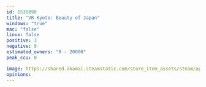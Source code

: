 ```yaml
---
id: 1535090
title: "VR Kyoto: Beauty of Japan"
windows: "true"
mac: "false"
linux: false
positive: 3
negative: 9
estimated_owners: "0 - 20000"
peak_ccu: 0

image: https://shared.akamai.steamstatic.com/store_item_assets/steam/apps/1535090/header.jpg?t=1658826198
opinions:
---
```

